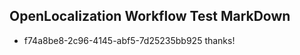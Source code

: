 ## OpenLocalization Workflow Test MarkDown

* f74a8be8-2c96-4145-abf5-7d25235bb925 
thanks!



<!--HONumber=Feb16_HO3-->
